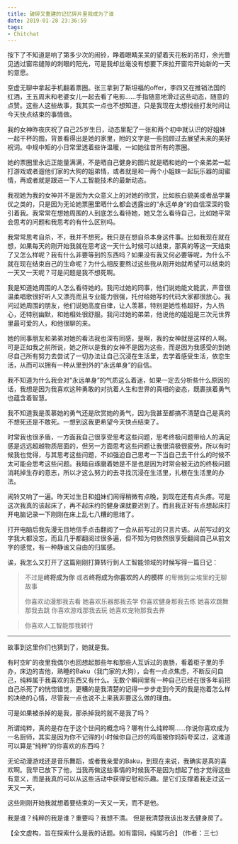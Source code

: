 ```yaml
---
title: 破碎又重建的记忆碎片里我成为了谁
date: 2019-01-28 23:36:59
tags:
- Chitchat
---
```



按下了不知道是响了第多少次的闹铃，睁着眼睛呆呆的望着天花板的吊灯，余光瞥见透过窗帘缝隙的刺眼的阳光，可是我却丝毫没有想要下床拉开窗帘开始新的一天的意愿。

空虚无聊中拿起手机翻着票圈。张三拿到了斯坦福的offer，李四又在推销法国的红酒，王五周末和老婆女儿一起去看了电影……手指随意地滑过这些动态，随意的点赞。这些人这些故事，我其实一点也不想知道，只是我现在太想找些打发时间让今天快点结束的事情做。

我的女神昨夜庆祝了自己25岁生日，动态里配了一张和两个初中就认识的好姐妹一起干杯的图，背景看得出是她的家里，附的文字是一些回顾过去展望未来的美好祝词。中规中矩的小日常里透着些许温暖，一如她往昔所有的票圈。

她的票圈里永远正能量满满，不是晒自己健身的图片就是晒和她的一个亲弟弟一起打游戏或者遛他们家的大狗的姐弟情，或者就是和一两个小姐妹一起玩乐器的闺蜜情，再或者就是跟进一下人工智能技术的最新动态。

我视她为我的女神并不是因为大众意义上的对她的欣赏，比如肤白貌美或者品学兼优之类的，只是因为无论她票圈里晒什么都会透露出的“永远单身“的自信深深的吸引着我。我常常在想她周围的人到底怎么看待她，她又怎么看待自己，比如她平常会思考的问题和我思考的有什么区别吗。

我常常思考自杀，不，我并不想死，我只是在想自杀本身这件事。比如我现在就在想，如果每天的刚开始我就在思考这一天什么时候可以结束，那真的等这一天结束了又怎么样呢？我有什么非要等到的东西吗？如果没有我又何必要等呢，为什么不就在现在结束自己的生命呢？为什么相反要熬过这些我从刚开始就希望可以结束的一天又一天呢？可是问题是我不想死啊。

我是知道她周围的人怎么看待她的。我问过她的同事，他们说她能文能武，声音很温柔唱歌很好听人又漂亮而且专业能力很强，托付给她写的代码大家都很放心。我问过她周围的朋友，他们说她高度自律，让人羡慕，特别是她性格超好，为人热心，还特别幽默，和她相处很舒服。我问过她的弟弟，他说他的姐姐是三次元世界里最可爱的人，和他很聊的来。

她的同事朋友和弟弟对她的看法我也深有同感，是啊，我的女神就是这样的人啊。可是正如我之前所说，她之所以是我的女神不是因为这些，而是因为我感受的到她尽自己所有努力去尝试了一切办法让自己沉浸在生活里，去学着感受生活，依恋生活，从而可以拥有一种从里到外的“永远单身”的自信。

我不知道为什么我会对“永远单身”的气质这么着迷，如果一定去分析些什么原因的话，我想是因为我喜欢这种勇敢的对抗着人生和世界的真相的姿态，既裹挟着勇气也蕴含着智慧。

我不知道我是羡慕她的勇气还是欣赏她的勇气，因为我甚至都搞不清楚自己是真的不想死还是不敢死。一想到这我更希望今天快点结束了。

时常我也很矛盾，一方面我自己很享受思考这些问题，思考终极问题带给人的满足感是远远超越物质层面的，但另一方面思考这些问题让我很消极很疲劳。所以有时候我也觉得，与其思考这些问题，不如强迫自己思考一下当自己去干什么的时候不太可能会思考这些问题。我暗自琢磨着她是不是也是因为时常会被无边的终极问题消耗掉生存的意志，所以才这么努力的去寻找沉浸在生活里，扎根在生活里的办法。

闹铃又响了一遍。昨天过生日和姐妹们闹得稍微有点晚，到现在还有点头疼。可是这次我真的该起床了，再不起床约的健身课就要迟到了。而且我正好有点想起床打开电脑记录一下刚刚在床上乱七八糟的思绪了。

打开电脑后我先漫无目地信手点击翻阅了一会从前写过的只言片语。从前写过的文字我大都没忘，而且几乎都翻阅过很多遍，但不知为何依然很享受翻阅自己从前文字的感觉，有一种静谧又自由的归属感。
    
诶，我怎么又打开了这篇刚刚打算转行到人工智能领域的时候写得一篇日记：

> 不过是**终将成为你**
> 或者**终将成为你喜欢的人的模样**
> 的卑微到尘埃里的无聊故事
>
> 你喜欢动漫那我去看
> 她喜欢乐器那我去学
> 你喜欢健身那我去练
> 她喜欢跳舞那我去跳
> 你喜欢游戏那我去玩
> 她喜欢宠物那我去养

> 你喜欢人工智能那我转行
 
--------------

故事到这里你们也猜到了，她就是我。

有时空旷的夜里我偶尔也回想起那些年和那些人互诉过的衷肠，看着柜子里的手办，床边的吉他，熟睡的Baku（我门家的大狗），会有一点点焦虑，不断反问自己，纯粹属于我喜欢的东西又有什么。无数个瞬间里有一种自己已经在很多年前把自己杀死了的恍惚错觉，更糟的是我清楚的记得一步步走到今天的我是抱着怎么样的决绝的心情，尽管我一点也说不上来我非要这么做的理由。

可是如果被杀掉的是我，那杀掉我的就不是我了吗？

所谓纯粹，真的是存在于这个世间的概念吗？哪有什么纯粹啊……你说你喜欢成为一名厨师，其实是因为你不记得的小时候你自己炒的鸡蛋被你妈妈夸奖过，这难道可以算是“纯粹”的你喜欢的东西吗？

无论动漫游戏还是音乐舞蹈，或者我亲爱的Baku，到现在来说，我确实是真的喜欢啊。我早已放下了他，当我再做这些事情的时候我不是因为想起了他才觉得这些有意义，而是我真的可以从这些活动中获得安慰和乐趣。是它们支撑着我走过这一天又一天，

这些刚刚开始我就想着要结束的一天又一天，而不是他。

我是谁？纯粹的我是谁？重要吗？我想不清。
但是我清楚我该出发去健身房了。


【全文虚构，旨在探索什么是我的话题。如有雷同，纯属巧合】
(作者：三七)

